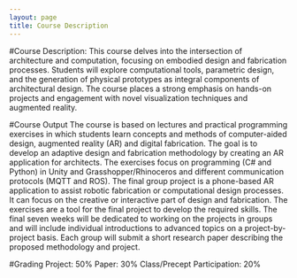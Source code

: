 ```yaml
---
layout: page
title: Course Description
---
```


#Course Description: 
This course delves into the intersection of architecture and computation, focusing on embodied design and fabrication processes. Students will explore computational tools, parametric design, and the generation of physical prototypes as integral components of architectural design. The course places a strong emphasis on hands-on projects and engagement with novel visualization techniques and augmented reality.

#Course Output
The course is based on lectures and practical programming exercises in which students learn concepts and methods of computer-aided design, augmented reality (AR) and digital fabrication. The goal is to develop an adaptive design and fabrication methodology by creating an AR application for architects. The exercises focus on programming (C# and Python) in Unity and Grasshopper/Rhinoceros and different communication protocols (MQTT and ROS). The final group project is a phone-based AR application to assist robotic fabrication or computational design processes. It can focus on the creative or interactive part of design and fabrication. The exercises are a tool for the final project to develop the required skills. The final seven weeks will be dedicated to working on the projects in groups and will include individual introductions to advanced topics on a project-by-project basis. Each group will submit a short research paper describing the proposed methodology and project.

#Grading
Project: 				              50%
Paper: 				                30%
Class/Precept Participation: 	20%

